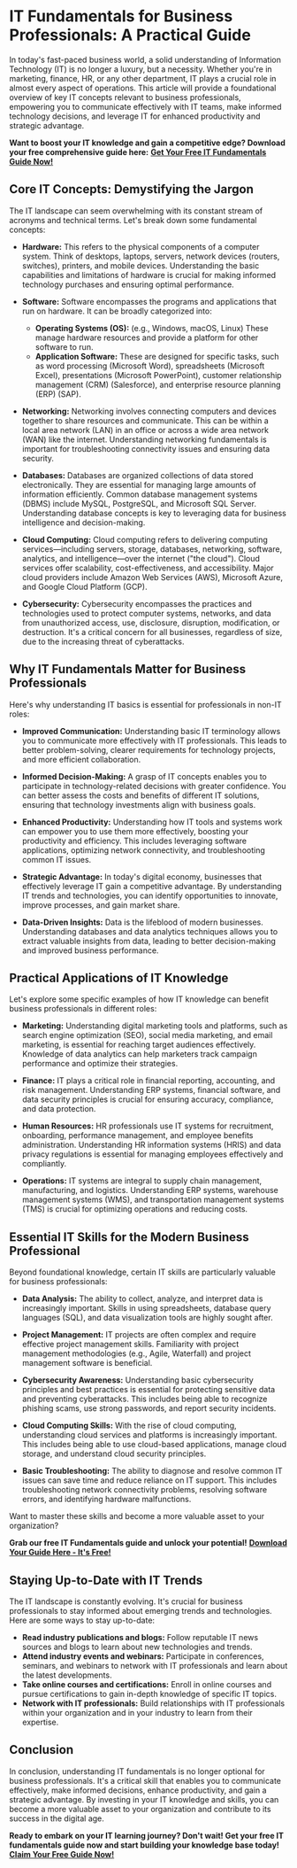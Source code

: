 # IT Fundamentals for Business Professionals: A Practical Guide

In today's fast-paced business world, a solid understanding of Information Technology (IT) is no longer a luxury, but a necessity. Whether you're in marketing, finance, HR, or any other department, IT plays a crucial role in almost every aspect of operations. This article will provide a foundational overview of key IT concepts relevant to business professionals, empowering you to communicate effectively with IT teams, make informed technology decisions, and leverage IT for enhanced productivity and strategic advantage.

**Want to boost your IT knowledge and gain a competitive edge? Download your free comprehensive guide here:** [**Get Your Free IT Fundamentals Guide Now!**](https://udemywork.com/it-fundamentals-for-business-professionals)

## Core IT Concepts: Demystifying the Jargon

The IT landscape can seem overwhelming with its constant stream of acronyms and technical terms. Let's break down some fundamental concepts:

*   **Hardware:** This refers to the physical components of a computer system. Think of desktops, laptops, servers, network devices (routers, switches), printers, and mobile devices. Understanding the basic capabilities and limitations of hardware is crucial for making informed technology purchases and ensuring optimal performance.

*   **Software:** Software encompasses the programs and applications that run on hardware. It can be broadly categorized into:
    *   **Operating Systems (OS):** (e.g., Windows, macOS, Linux) These manage hardware resources and provide a platform for other software to run.
    *   **Application Software:** These are designed for specific tasks, such as word processing (Microsoft Word), spreadsheets (Microsoft Excel), presentations (Microsoft PowerPoint), customer relationship management (CRM) (Salesforce), and enterprise resource planning (ERP) (SAP).

*   **Networking:** Networking involves connecting computers and devices together to share resources and communicate. This can be within a local area network (LAN) in an office or across a wide area network (WAN) like the internet. Understanding networking fundamentals is important for troubleshooting connectivity issues and ensuring data security.

*   **Databases:** Databases are organized collections of data stored electronically. They are essential for managing large amounts of information efficiently. Common database management systems (DBMS) include MySQL, PostgreSQL, and Microsoft SQL Server. Understanding database concepts is key to leveraging data for business intelligence and decision-making.

*   **Cloud Computing:** Cloud computing refers to delivering computing services—including servers, storage, databases, networking, software, analytics, and intelligence—over the internet ("the cloud"). Cloud services offer scalability, cost-effectiveness, and accessibility. Major cloud providers include Amazon Web Services (AWS), Microsoft Azure, and Google Cloud Platform (GCP).

*   **Cybersecurity:** Cybersecurity encompasses the practices and technologies used to protect computer systems, networks, and data from unauthorized access, use, disclosure, disruption, modification, or destruction. It's a critical concern for all businesses, regardless of size, due to the increasing threat of cyberattacks.

## Why IT Fundamentals Matter for Business Professionals

Here's why understanding IT basics is essential for professionals in non-IT roles:

*   **Improved Communication:** Understanding basic IT terminology allows you to communicate more effectively with IT professionals. This leads to better problem-solving, clearer requirements for technology projects, and more efficient collaboration.

*   **Informed Decision-Making:** A grasp of IT concepts enables you to participate in technology-related decisions with greater confidence. You can better assess the costs and benefits of different IT solutions, ensuring that technology investments align with business goals.

*   **Enhanced Productivity:** Understanding how IT tools and systems work can empower you to use them more effectively, boosting your productivity and efficiency. This includes leveraging software applications, optimizing network connectivity, and troubleshooting common IT issues.

*   **Strategic Advantage:** In today's digital economy, businesses that effectively leverage IT gain a competitive advantage. By understanding IT trends and technologies, you can identify opportunities to innovate, improve processes, and gain market share.

*   **Data-Driven Insights:** Data is the lifeblood of modern businesses. Understanding databases and data analytics techniques allows you to extract valuable insights from data, leading to better decision-making and improved business performance.

## Practical Applications of IT Knowledge

Let's explore some specific examples of how IT knowledge can benefit business professionals in different roles:

*   **Marketing:** Understanding digital marketing tools and platforms, such as search engine optimization (SEO), social media marketing, and email marketing, is essential for reaching target audiences effectively. Knowledge of data analytics can help marketers track campaign performance and optimize their strategies.

*   **Finance:** IT plays a critical role in financial reporting, accounting, and risk management. Understanding ERP systems, financial software, and data security principles is crucial for ensuring accuracy, compliance, and data protection.

*   **Human Resources:** HR professionals use IT systems for recruitment, onboarding, performance management, and employee benefits administration. Understanding HR information systems (HRIS) and data privacy regulations is essential for managing employees effectively and compliantly.

*   **Operations:** IT systems are integral to supply chain management, manufacturing, and logistics. Understanding ERP systems, warehouse management systems (WMS), and transportation management systems (TMS) is crucial for optimizing operations and reducing costs.

## Essential IT Skills for the Modern Business Professional

Beyond foundational knowledge, certain IT skills are particularly valuable for business professionals:

*   **Data Analysis:** The ability to collect, analyze, and interpret data is increasingly important. Skills in using spreadsheets, database query languages (SQL), and data visualization tools are highly sought after.

*   **Project Management:** IT projects are often complex and require effective project management skills. Familiarity with project management methodologies (e.g., Agile, Waterfall) and project management software is beneficial.

*   **Cybersecurity Awareness:** Understanding basic cybersecurity principles and best practices is essential for protecting sensitive data and preventing cyberattacks. This includes being able to recognize phishing scams, use strong passwords, and report security incidents.

*   **Cloud Computing Skills:** With the rise of cloud computing, understanding cloud services and platforms is increasingly important. This includes being able to use cloud-based applications, manage cloud storage, and understand cloud security principles.

*   **Basic Troubleshooting:** The ability to diagnose and resolve common IT issues can save time and reduce reliance on IT support. This includes troubleshooting network connectivity problems, resolving software errors, and identifying hardware malfunctions.

Want to master these skills and become a more valuable asset to your organization?

**Grab our free IT Fundamentals guide and unlock your potential!** [**Download Your Guide Here - It's Free!**](https://udemywork.com/it-fundamentals-for-business-professionals)

## Staying Up-to-Date with IT Trends

The IT landscape is constantly evolving. It's crucial for business professionals to stay informed about emerging trends and technologies. Here are some ways to stay up-to-date:

*   **Read industry publications and blogs:** Follow reputable IT news sources and blogs to learn about new technologies and trends.
*   **Attend industry events and webinars:** Participate in conferences, seminars, and webinars to network with IT professionals and learn about the latest developments.
*   **Take online courses and certifications:** Enroll in online courses and pursue certifications to gain in-depth knowledge of specific IT topics.
*   **Network with IT professionals:** Build relationships with IT professionals within your organization and in your industry to learn from their expertise.

## Conclusion

In conclusion, understanding IT fundamentals is no longer optional for business professionals. It's a critical skill that enables you to communicate effectively, make informed decisions, enhance productivity, and gain a strategic advantage. By investing in your IT knowledge and skills, you can become a more valuable asset to your organization and contribute to its success in the digital age.

**Ready to embark on your IT learning journey? Don't wait! Get your free IT fundamentals guide now and start building your knowledge base today!** [**Claim Your Free Guide Now!**](https://udemywork.com/it-fundamentals-for-business-professionals)
